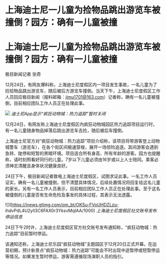 # 上海迪士尼一儿童为捡物品跳出游览车被撞倒？园方：确有一儿童被撞

# 上海迪士尼一儿童为捡物品跳出游览车被撞倒？园方：确有一儿童被撞

极目新闻记者 张奇

12月24日，有网友爆料称，上海迪士尼度假区内一项目发生事故，一名儿童为了捡拾物品跳出游览车，随后被后方游览车撞倒。当天下午，上海迪士尼度假区工作人员回应极目新闻（报料邮箱：jimu1701@163.com）记者称，确有一名儿童被撞倒，目前相应团队工作人员正在处理此事。

![](https://inews.gtimg.com/om_bt/O7J3ZyVXFbJw0TvoGs0WBNkopZ9Lt1JLR3yrmy48xxAyEAA/1000)
_迪士尼App显示“疯狂动物城：热力追踪”暂时关闭_

12月24日，有网友称上海迪士尼度假区内疯狂动物城园区热力追踪项目运行时，有一名儿童随身物品掉落后跳出游览车去捡，随后被后车撞倒。

上海迪士尼官方对“疯狂动物城：热力追踪”项目介绍称，该项目将带游客登上动物城警车（游览车），在各个街区间极速穿梭，展开一场惊险追逐。其间游客会遇到急转、陡停和短暂的黑暗环境。项目适合所有身高、所有年龄的游客。园方也提醒称，请时刻照看好同行的儿童。7岁以下儿童必须由16岁或以上人士陪同。乘客必须神志清醒且身体状况健康良好。

24日下午，极目新闻记者致电上海迪士尼度假区，试图求证此事。一名工作人员证实，确有一名儿童被撞倒，但不清楚具体情况，后续处置情况将回复给这名儿童的家长。另有一名工作人员表示，目前相应团队工作人员正在处理此事。至于这名被撞倒的儿童是否有生命危险及事发的具体过程，其表示无法透露。

![](https://inews.gtimg.com/om_bt/OKSu-FVoUHDZLzu-
ihdvPdL4U2yll3C6FAX0r3YksvMqIAA/1000) _上海迪士尼度假区社交账号发布停运信息_

24日下午2时许，上海迪士尼度假区官方社交账号发布通知称，“疯狂动物城：热力追踪”目前暂时停运。

该通知还称，上海迪士尼乐园“疯狂动物城”主题园区于12月20日正式开幕。在运营初期，预计新景点“疯狂动物城：热力追踪”可能会不时出现中途暂停或短暂停运等情况。如果发生暂时停运，游客需遵循现场演职人员的指引。

